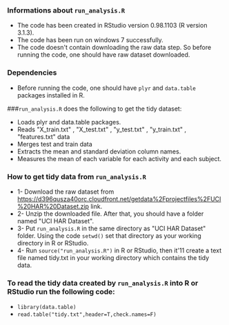 ### Informations about ```run_analysis.R```
- The code has been created in RStudio version 0.98.1103 (R version 3.1.3).
- The code has been run on windows 7 successfully.
- The code doesn't contain downloading the raw data step. So before running the code, one should have raw dataset downloaded.

### Dependencies
- Before running the code, one should have ```plyr``` and ```data.table``` packages installed in R.

###```run_analysis.R``` does the following to get the tidy dataset:
- Loads plyr and data.table packages.
- Reads "X_train.txt" , "X_test.txt" , "y_test.txt" , "y_train.txt" , "features.txt" data
- Merges test and train data
- Extracts the mean and standard deviation column names.
- Measures the mean of each variable for each activity and each subject.

### How to get tidy data from ```run_analysis.R```
- 1- Download the raw dataset from https://d396qusza40orc.cloudfront.net/getdata%2Fprojectfiles%2FUCI%20HAR%20Dataset.zip link.
- 2- Unzip the downloaded file. After that, you should have a folder named "UCI HAR Dataset".
- 3- Put ```run_analysis.R``` in the same directory as "UCI HAR Dataset" folder. Using the code  ```setwd()``` set that directory as your working directory in R or RStudio. 
- 4- Run ```source("run_analysis.R")``` in R or RStudio, then it'11 create a text file named tidy.txt in your working directory which contains the tidy data.  

 ### To read the tidy data created by ```run_analysis.R``` into R or RStudio run the following code:
- ```library(data.table)```
- ```read.table("tidy.txt",header=T,check.names=F)```

